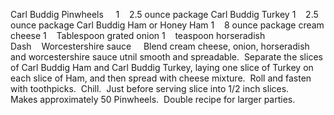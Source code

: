 Carl Buddig Pinwheels
 
 
1    2.5 ounce package Carl Buddig Turkey
1    2.5 ounce package Carl Buddig Ham or Honey Ham
1    8 ounce package cream cheese
1    Tablespoon grated onion
1    teaspoon horseradish
Dash    Worcestershire sauce
 
 
Blend cream cheese, onion, horseradish and worcestershire sauce utnil smooth and spreadable.  Separate the slices of Carl Buddig Ham and Carl Buddig Turkey, laying one slice of Turkey on each slice of Ham, and then spread with cheese mixture.  Roll and fasten with toothpicks.  Chill.  Just before serving slice into 1/2 inch slices.  
 
Makes approximately 50 Pinwheels.  Double recipe for larger parties.
